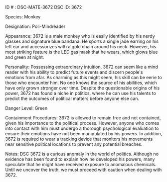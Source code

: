 ID # : DSC-MATE-3672
DSC ID: 3672

Species: Monkey

Designation: Poli-Mindreader

Appearance: 3672 is a male monkey who is easily identified by his nerdy glasses and signature blue bandana. He sports a single jade earring on his left ear and accessorizes with a gold chain around his neck. However, his most striking feature is the LED gas mask that he wears, which glows blue and green at night.

Personality: Possessing extraordinary intuition, 3672 can seem like a mind reader with his ability to predict future events and discern people's emotions from afar. As charming as this might seem, his skill can be eerie to those who encounter him. No one knows the source of his abilities, which have only grown stronger over time. Despite the questionable origins of his power, 3672 has found a niche in politics, where he can use his talents to predict the outcomes of political matters before anyone else can. 

Danger Level: Green

Containment Procedures: 3672 is allowed to remain free and not contained, given his importance to the political process. However, anyone who comes into contact with him must undergo a thorough psychological evaluation to ensure their emotions have not been manipulated by his powers. In addition, 3672 is required to wear a tracking device that monitors his movements near sensitive political locations to prevent any potential breaches. 

Notes: DSC 3672 is a curious anomaly in the world of politics. Although no evidence has been found to explain how he developed his powers, many speculate that he might have received exposure to anomalous chemicals. Until we uncover the truth, we must proceed with caution when dealing with 3672.